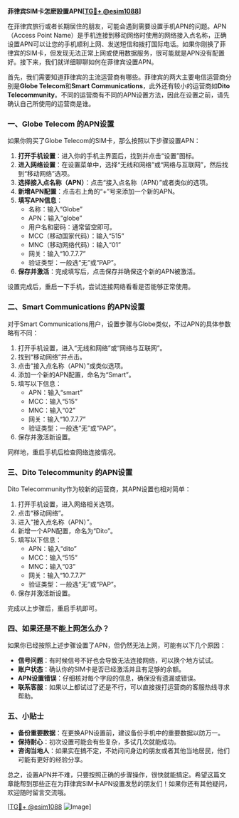 **菲律宾SIM卡怎麽設置APN[[TG💪+ @esim1088](https://t.me/s/esim1088)]**

在菲律宾旅行或者长期居住的朋友，可能会遇到需要设置手机APN的问题。APN（Access Point Name）是手机连接到移动网络时使用的网络接入点名称，正确设置APN可以让您的手机顺利上网、发送短信和拨打国际电话。如果你刚换了菲律宾的SIM卡，但发现无法正常上网或使用数据服务，很可能就是APN没有配置好。接下来，我们就详细聊聊如何在菲律宾设置APN。

首先，我们需要知道菲律宾的主流运营商有哪些。菲律宾的两大主要电信运营商分别是**Globe Telecom**和**Smart Communications**，此外还有较小的运营商如**Dito Telecommunity**。不同的运营商有不同的APN设置方法，因此在设置之前，请先确认自己所使用的运营商是谁。

### **一、Globe Telecom 的APN设置**
如果你购买了Globe Telecom的SIM卡，那么按照以下步骤设置APN：

1. **打开手机设置**：进入你的手机主界面后，找到并点击“设置”图标。
2. **进入网络设置**：在设置菜单中，选择“无线和网络”或“网络与互联网”，然后找到“移动网络”选项。
3. **选择接入点名称（APN）**：点击“接入点名称（APN）”或者类似的选项。
4. **新增APN配置**：点击右上角的“+”号来添加一个新的APN。
5. **填写APN信息**：
   - 名称：输入“Globe”
   - APN：输入“globe”
   - 用户名和密码：通常留空即可。
   - MCC（移动国家代码）：输入“515”
   - MNC（移动网络代码）：输入“01”
   - 网关：输入“10.7.7.7”
   - 验证类型：一般选“无”或“PAP”。
6. **保存并激活**：完成填写后，点击保存并确保这个新的APN被激活。

设置完成后，重启一下手机，尝试连接网络看看是否能够正常使用。

### **二、Smart Communications 的APN设置**
对于Smart Communications用户，设置步骤与Globe类似，不过APN的具体参数略有不同：

1. 打开手机设置，进入“无线和网络”或“网络与互联网”。
2. 找到“移动网络”并点击。
3. 点击“接入点名称（APN）”或类似选项。
4. 添加一个新的APN配置，命名为“Smart”。
5. 填写以下信息：
   - APN：输入“smart”
   - MCC：输入“515”
   - MNC：输入“02”
   - 网关：输入“10.7.7.7”
   - 验证类型：一般选“无”或“PAP”。
6. 保存并激活新设置。

同样地，重启手机后检查网络连接情况。

### **三、Dito Telecommunity 的APN设置**
Dito Telecommunity作为较新的运营商，其APN设置也相对简单：

1. 打开手机设置，进入网络相关选项。
2. 点击“移动网络”。
3. 进入“接入点名称（APN）”。
4. 新增一个APN配置，命名为“Dito”。
5. 填写以下信息：
   - APN：输入“dito”
   - MCC：输入“515”
   - MNC：输入“03”
   - 网关：输入“10.7.7.7”
   - 验证类型：一般选“无”或“PAP”。
6. 保存并激活新设置。

完成以上步骤后，重启手机即可。

### **四、如果还是不能上网怎么办？**
如果你已经按照上述步骤设置了APN，但仍然无法上网，可能有以下几个原因：

- **信号问题**：有时候信号不好也会导致无法连接网络，可以换个地方试试。
- **账户状态**：确认你的SIM卡是否已经激活并且有足够的余额。
- **APN设置错误**：仔细核对每个字段的信息，确保没有遗漏或错误。
- **联系客服**：如果以上都试过了还是不行，可以直接拨打运营商的客服热线寻求帮助。

### **五、小贴士**
- **备份重要数据**：在更换APN设置前，建议备份手机中的重要数据以防万一。
- **保持耐心**：初次设置可能会有些复杂，多试几次就能成功。
- **咨询当地人**：如果实在搞不定，不妨问问身边的朋友或者其他当地居民，他们可能有更好的经验分享。

总之，设置APN并不难，只要按照正确的步骤操作，很快就能搞定。希望这篇文章能帮到那些正在为菲律宾SIM卡APN设置发愁的朋友们！如果你还有其他疑问，欢迎随时留言交流哦。

[[TG💪+ @esim1088](https://t.me/s/esim1088) ![Image](https://i.postimg.cc/4NQfJmqS/Snipaste-2025-05-13-00-14-12.png)]